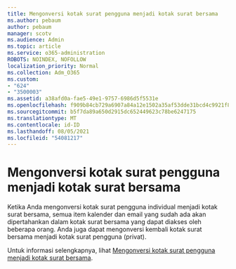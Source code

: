 ```yaml
---
title: Mengonversi kotak surat pengguna menjadi kotak surat bersama
ms.author: pebaum
author: pebaum
manager: scotv
ms.audience: Admin
ms.topic: article
ms.service: o365-administration
ROBOTS: NOINDEX, NOFOLLOW
localization_priority: Normal
ms.collection: Adm_O365
ms.custom:
- "624"
- "3500003"
ms.assetid: a38afd0a-fae5-49e1-9757-6986d5f5531e
ms.openlocfilehash: f909b84cb729a6907a84a12e1502a35af53dde31bcd4c9921f8bf81947c04614
ms.sourcegitcommit: b5f7da89a650d2915dc652449623c78be6247175
ms.translationtype: MT
ms.contentlocale: id-ID
ms.lasthandoff: 08/05/2021
ms.locfileid: "54081217"
---
```

# <a name="convert-a-user-mailbox-to-a-shared-mailbox"></a>Mengonversi kotak surat pengguna menjadi kotak surat bersama

Ketika Anda mengonversi kotak surat pengguna individual menjadi kotak surat bersama, semua item kalender dan email yang sudah ada akan dipertahankan dalam kotak surat bersama yang dapat diakses oleh beberapa orang. Anda juga dapat mengonversi kembali kotak surat bersama menjadi kotak surat pengguna (privat).
  
Untuk informasi selengkapnya, lihat [Mengonversi kotak surat pengguna menjadi kotak surat bersama](https://docs.microsoft.com/microsoft-365/admin/email/convert-user-mailbox-to-shared-mailbox).
  
